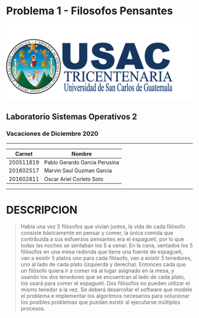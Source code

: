 # Problema 1 - Filosofos Pensantes
![a](/images/Logo.png)
## Laboratorio Sistemas Operativos 2
### Vacaciones de Diciembre 2020
---

| Carnet | Nombre |
| ------ | ------ |
|200511819     |     Pablo Gerardo Garcia Perusina |
|201602517     |     Marvin Saul Guzman Garcia|
|201602811     |     Oscar Ariel Corleto Soto|


---
# DESCRIPCION
> Había una vez 5 filósofos que vivían juntos, la vida de cada filósofo consiste básicamente en
pensar y comer, la única comida que contribuida a sus esfuerzos pensantes era el espagueti,
por lo que todas las noches se sentaban los 5 a cenar. En la cena, sentados los 5 filósofos en
una mesa redonda que tiene una fuente de espagueti, van a existir 5 platos uno para cada
filósofo, van a existir 5 tenedores, uno al lado de cada plato (izquierda y derecha). Entonces
cada que un filósofo quiera ir a comer irá al lugar asignado en la mesa, y usando los dos
tenedores que se encuentran al lado de cada plato, los usará para comer el espagueti. Dos
filósofos no pueden utilizar el mismo tenedor a la vez.
Se deberá desarrollar el software que modele el problema e implementar los algoritmos
necesarios para solucionar los posibles problemas que puedan existir al ejecutarse
múltiples procesos.